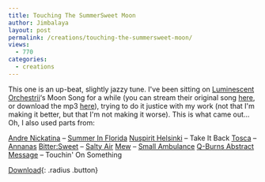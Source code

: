 ```yaml
---
title: Touching The SummerSweet Moon
author: Jimbalaya
layout: post
permalink: /creations/touching-the-summersweet-moon/
views:
  - 770
categories:
  - creations
---
```


This one is an up-beat, slightly jazzy tune. I've been sitting on [Luminescent Orchestrii][2]‘s Moon Song for a while (you can stream their original song [here][3], or download the mp3 [here][4]), trying to do it justice with my work (not that I'm making it better, but that I'm not making it worse). This is what came out... Oh, I also used parts from:

 [2]: http://itunes.apple.com/WebObjects/MZStore.woa/wa/viewArtist?id=297476148 "Luminescent Orchestrii on iTunes"
 [3]: http://www.lumii.org/mp3/Luminescent_Orchestrii_-_Moon_Song_192k.m3u
 [4]: http://www.lumii.org/mp3/Luminescent_Orchestrii_-_Moon_Song_192k.mp3

[Andre Nickatina][5] – [Summer In Florida][6]
[Nuspirit Helsinki][7] – Take It Back
[Tosca][8] – [Annanas][9]
[Bitter:Sweet][10] – [Salty Air][11]
[Mew][12] – [Small Ambulance][13]
[Q-Burns Abstract Message][14] – Touchin' On Something

 [5]: http://itunes.apple.com/WebObjects/MZStore.woa/wa/viewArtist?id=4623529 "Andre Nickatina on iTunes"
 [6]: http://itunes.apple.com/WebObjects/MZStore.woa/wa/viewAlbum?i=256439682%26id=256439190%26s=143441 "Summer In Florida on iTunes"
 [7]: http://itunes.apple.com/WebObjects/MZStore.woa/wa/viewArtist?id=2729216 "Nuspirit Helsinki on iTunes"
 [8]: http://itunes.apple.com/WebObjects/MZStore.woa/wa/viewArtist?id=3097712 "Tosca on iTunes"
 [9]: http://itunes.apple.com/WebObjects/MZStore.woa/wa/viewAlbum?i=215208226%26id=215208113%26s=143441 "Annanas on iTunes"
 [10]: http://itunes.apple.com/WebObjects/MZStore.woa/wa/viewArtist?id=121465265 "Bitter:Sweet on iTunes"
 [11]: http://itunes.apple.com/WebObjects/MZStore.woa/wa/viewAlbum?i=178093818%26id=178091278%26s=143441 "Salty Air on iTunes"
 [12]: http://itunes.apple.com/WebObjects/MZStore.woa/wa/viewArtist?id=13813453 "Mew on iTunes"
 [13]: http://itunes.apple.com/WebObjects/MZStore.woa/wa/viewAlbum?i=171689482%26id=171688950%26s=143441 "Small Ambulance on iTunes"
 [14]: http://itunes.apple.com/WebObjects/MZStore.woa/wa/viewArtist?id=3169699 "Q-Burns Abstract Message on iTunes"

<p><audio src='/audio/creations/Jimbalaya-Pieces_Of_The_Wholes-06-Touching_The_SummerSweet_Moon.mp3' preload='auto' /></p>

[Download][16]{: .radius .button}

 [16]: /audio/creations/Jimbalaya-Pieces_Of_The_Wholes-06-Touching_The_SummerSweet_Moon.mp3 "Download Jimbalaya - Touching The SummerSweet Moon"
